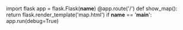 import flask
app = flask.Flask(__name__)
@app.route('/')
def show_map():
    return flask.render_template('map.html')
if __name__ == '__main__':
    app.run(debug=True)

